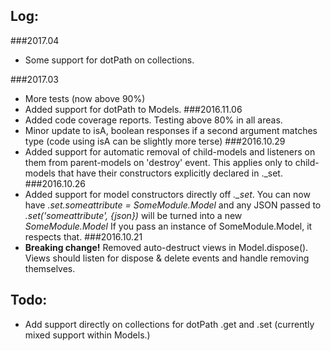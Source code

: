 ## Log:
###2017.04
* Some support for dotPath on collections.

###2017.03
* More tests (now above 90%)
* Added support for dotPath to Models.
###2016.11.06
* Added code coverage reports. Testing above 80% in all areas. 
* Minor update to isA, boolean responses if a second argument matches type 
(code using isA can be slightly more terse)
###2016.10.29
* Added support for automatic removal of child-models and listeners on them from parent-models
on 'destroy' event.
 This applies only to child-models that have their constructors explicitly declared in ._set.
###2016.10.26
* Added support for model constructors directly off *._set*.
You can now have *.set.someattribute = SomeModule.Model* and any JSON passed to 
*.set('someattribute', {json})* will be turned into a new *SomeModule.Model*
If you pass an instance of SomeModule.Model, it respects that.
###2016.10.21
* **Breaking change!** Removed auto-destruct views in Model.dispose().
Views should listen for dispose & delete events and handle removing themselves.


## Todo:
* Add support directly on collections for dotPath .get and .set 
(currently mixed support within Models.)
